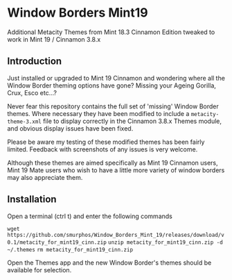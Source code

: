 # Window Borders Mint19
Additional Metacity Themes from Mint 18.3 Cinnamon Edition tweaked to work in Mint 19 / Cinnamon 3.8.x

## Introduction

Just installed or upgraded to Mint 19 Cinnamon and wondering where all the Window Border theming options have gone? Missing your Ageing Gorilla, Crux, Esco etc...?

Never fear this repository contains the full set of 'missing' Window Border themes. Where necessary they have been modified to include a `metacity-theme-3.xml` file to display correctly in the Cinnamon 3.8.x Themes module, and obvious display issues have been fixed.

Please be aware my testing of these modified themes has been fairly limited. Feedback with screenshots of any issues is very welcome.

Although these themes are aimed specifically as Mint 19 Cinnamon users, Mint 19 Mate users who wish to have a little more variety of window borders may also appreciate them.

## Installation

Open a terminal (ctrl t) and enter the following commands

`wget https://github.com/smurphos/Window_Borders_Mint_19/releases/download/v0.1/metacity_for_mint19_cinn.zip`
`unzip metacity_for_mint19_cinn.zip -d ~/.themes`
`rm metacity_for_mint19_cinn.zip`

Open the Themes app and the new Window Border's themes should be available for selection.



